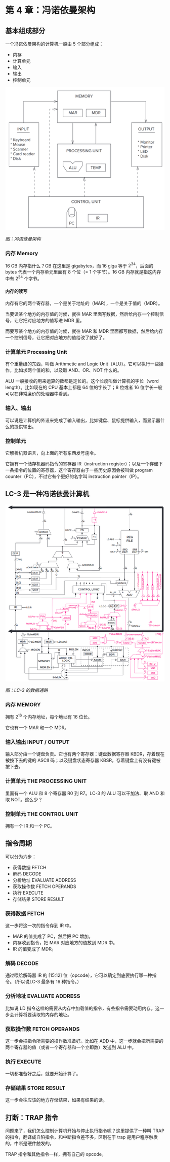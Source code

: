 # 第 4 章：冯诺依曼架构

## 基本组成部分

一个冯诺依曼架构的计算机一般由 5 个部分组成：

- 内存
- 计算单元
- 输入
- 输出
- 控制单元

![冯诺依曼架构](../../assets/vnm-model.png)

*图：冯诺依曼架构*

### 内存 Memory

16 GB 内存指什么？GB 在这里是 gigabytes，而 16 giga 等于 $2^{34}$，后面的 bytes 代表一个内存单元里面有 8 个位（= 1 个字节）。16 GB 内存就是指这内存中有 $2^{34}$ 个字节。

#### 内存的读写

内存有它的两个寄存器，一个是关于地址的（MAR），一个是关于值的（MDR）。

当要读某个地方的内存值的时候，就往 MAR 里面写数据，然后给内存一个控制信号，让它把对应地方的值写进 MDR 里。

而要写某个地方的内存值的时候，就往 MAR 和 MDR 里面都写数据，然后给内存一个控制信号，让它把对应地方的值给改了就好了。

### 计算单元 Processing Unit

有个重量级的东西，叫做 Arithmetic and Logic Unit（ALU）。它可以执行一些操作，比如求两个值的和，以及取 AND、OR、NOT 什么的。

ALU 一般接收的用来运算的数都是定长的。这个长度叫做计算机的字长（word length）。比如现在的 CPU 基本上都是 64 位的字长了；8 位或者 16 位字长一般可以在非常廉价的处理器中看到。

### 输入、输出

可以说是计算机的外设来完成了输入输出，比如键盘、鼠标提供输入，而显示器什么的提供输出。

### 控制单元

它解析机器语言，向上面的所有东西发号施令。

它拥有一个储存机器码指令的寄存器 IR（instruction register）；以及一个存储下一条指令的位置的寄存器，这个寄存器由于一些历史原因会被叫做 program counter（PC），不过它有个更好的名字叫 instruction pointer（IP）。

## LC-3 是一种冯诺依曼计算机

![LC-3 的数据通路](../../assets/lc-3_datapath.png)

*图：LC-3 的数据通路*

### 内存 MEMORY

拥有 $2^{16}$ 个内存地址，每个地址有 16 位长。

它也有一个 MAR 和一个 MDR。

### 输入输出 INPUT / OUTPUT

输入部分由一个键盘负责。它也有两个寄存器：键盘数据寄存器 KBDR，存着现在被按下去的键的 ASCII 码；以及键盘状态寄存器 KBSR，存着键盘上有没有键被按下去。

### 计算单元 THE PROCESSING UNIT

里面有一个 ALU 和 8 个寄存器 R0 到 R7。LC-3 的 ALU 可以干加法、取 AND 和取 NOT。这么少？

### 控制单元 THE CONTROL UNIT

拥有一个 IR 和一个 PC。

## 指令周期

可以分为六步：

- 获得数据 FETCH
- 解码 DECODE
- 分析地址 EVALUATE ADDRESS
- 获取操作数 FETCH OPERANDS
- 执行 EXECUTE
- 存储结果 STORE RESULT

### 获得数据 FETCH

这一步将这一次的指令存到 IR 中。

- MAR 的值变成了 PC，然后把 PC 增加。
- 内存收到指令，把 MAR 对应地方的值放到 MDR 中。
- IR 的值变成了 MDR。

### 解码 DECODE

通过喂给解码器 IR 的 [15:12] 位（opcode），它可以确定到底要执行哪一种指令。（所以说LC-3 最多有 16 种指令。）

### 分析地址 EVALUATE ADDRESS

比如说 LD 指令这样的需要从内存中加载值的指令，有些指令需要动用内存。这一步会计算将要读取的内存的地址。

### 获取操作数 FETCH OPERANDS

这一步会把指令所需要的操作数准备好。比如在 ADD 中，这一步就会把所需要的两个寄存器的值（或者一个寄存器和一个立即数）发送到 ALU 中。

### 执行 EXECUTE

一切都准备好之后，就要开始计算了。

### 存储结果 STORE RESULT

这一步会往应该的地方存储结果，如果有结果的话。

## 打断：TRAP 指令

问题来了，我们怎么控制计算机开始与停止执行指令呢？这里提供了一种叫 TRAP 的指令，翻译成自陷指令，和中断指令差不多，区别在于 trap 是用户程序触发的，中断是硬件触发的。

TRAP 指令和其他指令一样，拥有自己的 opcode。
